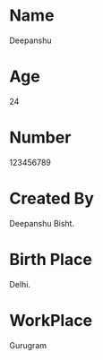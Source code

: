 # Name
Deepanshu
# Age
24

# Number
123456789

# Created By
Deepanshu Bisht.


# Birth Place

Delhi.

# WorkPlace
Gurugram